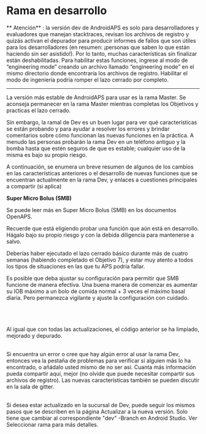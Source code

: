 # Rama en desarrollo

** Atención** : la versión dev de AndroidAPS es solo para desarrolladores y evaluadores que manejan stacktraces, revisan los archivos de registro y quizás activan el depurador para producir informes de fallos que son útiles para los desarrolladores (en resumen: ¡personas que saben lo que están haciendo sin ser asistido!). Por lo tanto, muchas características sin finalizar están deshabilitadas. Para habilitar estas funciones, ingrese al modo de “engineering mode” creando un archivo llamado “engineering mode” en el mismo directorio donde encontraría los archivos de registro. Habilitar el modo de ingeniería podría romper el lazo cerrado por completo.

***

La versión más estable de AndroidAPS para usar es la rama Master. Se aconseja permanecer en la rama Master mientras completas los Objetivos y practicas el lazo cerrado.

Sin embargo, la ramal de Dev es un buen lugar para ver qué características se están probando y para ayudar a resolver los errores y brindar comentarios sobre cómo funcionan las nuevas funciones en la práctica. A menudo las personas probarán la rama Dev en un teléfono antiguo y la bomba hasta que estén seguros de que es estable; cualquier uso de la misma es bajo su propio riesgo.

A continuación, se enumera un breve resumen de algunos de los cambios en las características anteriores o el desarrollo de nuevas funciones que se encuentran actualmente en la rama Dev, y enlaces a cuestiones principales a compartir (si aplica)

**Super Micro Bolus (SMB)**<br>

Se puede leer más en Super Micro Bolus (SMB) en los documentos OpenAPS.

Recuerde que está eligiendo probar una función que aún está en desarrollo. Hágalo bajo su propio riesgo y con la debida diligencia para mantenerse a salvo.

Deberías haber ejecutado el lazo cerrado básico durante más de cuatro semanas (habiendo completado el Objetivo 7), y estar muy atento a todos los tipos de situaciones en las que tu APS podría fallar.

Es posible que deba ajustar su configuración para permitir que SMB funcione de manera efectiva. Una buena manera de comenzar es aumentar su IOB máximo a un bolo de comida normal + 3 veces el máximo basal diaria. Pero permanezca vigilante y ajuste la configuración con cuidado.

<br><br><br>
Al igual que con todas las actualizaciones, el código anterior se ha limpiado, mejorado y depurado.
<br><br>

Si encuentra un error o cree que hay algún error al usar la rama Dev, entonces vea la pestaña de problemas para verificar si alguien más lo ha encontrado, o añádalo usted mismo de no ser así. Cuanta más información pueda compartir aquí, mejor (no olvide que puede necesitar compartir sus archivos de registro). Las nuevas características también se pueden discutir en la sala de gitter.
<br><br>

Si desea estar actualizado en la sucursal de Dev, puede seguir los mismos pasos que se describen en la página Actualizar a la nueva versión. Solo tiene que cambiar al correspondiente "dev" -Branch en Android Studio. Ver Seleccionar rama para más detalles. 

 
